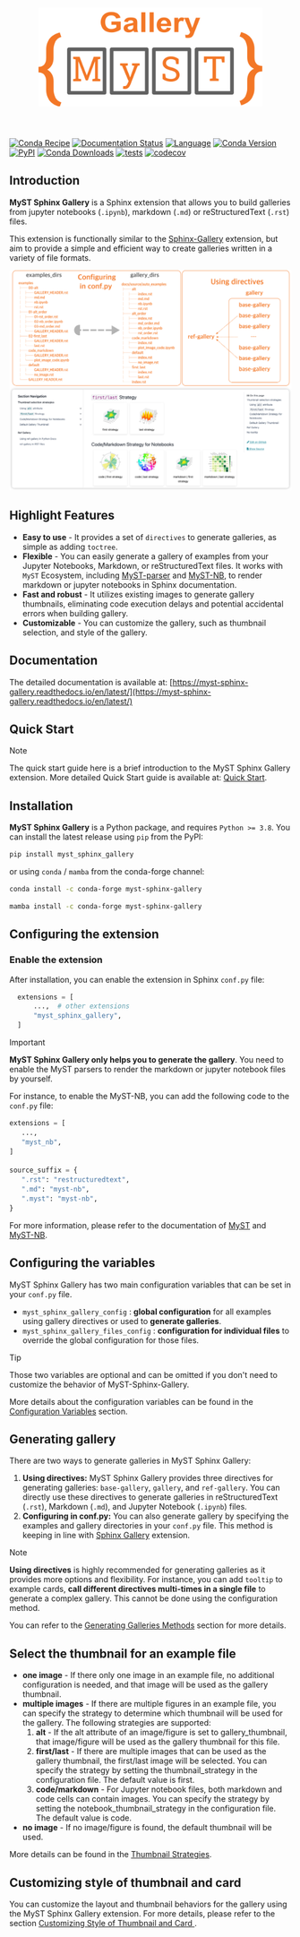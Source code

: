 <h1 align="center">
<img src="https://raw.githubusercontent.com/Fanchengyan/myst-sphinx-gallery/main/docs/source/_static/logo/logo.svg" width="400">
</h1><br>


[![Conda Recipe](https://img.shields.io/badge/recipe-myst--sphinx--gallery-green.svg)](https://anaconda.org/conda-forge/myst-sphinx-gallery)
[![Documentation Status](https://readthedocs.org/projects/myst-sphinx-gallery/badge/?version=latest)](https://myst-sphinx-gallery.readthedocs.io/en/latest/?badge=latest)
[![Language](https://img.shields.io/badge/python-3.8%2B-blue.svg?style=flat-square)](https://www.python.org/)
[![Conda Version](https://img.shields.io/conda/vn/conda-forge/myst-sphinx-gallery.svg)](https://anaconda.org/conda-forge/myst-sphinx-gallery)
[![PyPI](https://img.shields.io/pypi/v/myst-sphinx-gallery)](https://pypi.org/project/myst-sphinx-gallery/)
[![Conda Downloads](https://img.shields.io/conda/dn/conda-forge/myst-sphinx-gallery.svg)](https://anaconda.org/conda-forge/myst-sphinx-gallery)
[![tests](https://github.com/Fanchengyan/myst-sphinx-gallery/actions/workflows/tests.yml/badge.svg)](https://github.com/Fanchengyan/myst-sphinx-gallery/actions/workflows/tests.yml)
[![codecov](https://codecov.io/gh/Fanchengyan/myst-sphinx-gallery/graph/badge.svg?token=IHXYE1K1G9)](https://codecov.io/gh/Fanchengyan/myst-sphinx-gallery)


## Introduction

**MyST Sphinx Gallery** is a Sphinx extension that allows you to build
galleries from jupyter notebooks (`.ipynb`), markdown (`.md`) or
reStructuredText (`.rst`) files.

This extension is functionally similar to the
[Sphinx-Gallery](https://sphinx-gallery.github.io/stable/index.html)
extension, but aim to provide a simple and efficient way to create
galleries written in a variety of file formats.


![gallery_example](docs/source/_static/gallery_example.png)

## Highlight Features

- **Easy to use** - It provides a set of `directives` to generate
  galleries, as simple as adding `toctree`.
- **Flexible** - You can easily generate a gallery of examples from your
  Jupyter Notebooks, Markdown, or reStructuredText files. It works with `MyST` Ecosystem, including [MyST-parser](https://myst-parser.readthedocs.io/en/latest/) and [MyST-NB](https://myst-nb.readthedocs.io/en/latest/), to render markdown or jupyter notebooks in Sphinx documentation.
- **Fast and robust** - It utilizes existing images to generate gallery
  thumbnails, eliminating code execution delays and potential accidental errors
  when building gallery.
- **Customizable** - You can customize the gallery, such as thumbnail
  selection, and style of the gallery.


## Documentation

The detailed documentation is available at: [https://myst-sphinx-gallery.readthedocs.io/en/latest/](https://myst-sphinx-gallery.readthedocs.io/en/latest/)

## Quick Start

> [!NOTE]
> The quick start guide here is a brief introduction to the MyST Sphinx Gallery extension. More detailed Quick Start guide is available at: [Quick Start](https://myst-sphinx-gallery.readthedocs.io/en/latest/user_guide/quick_start.html).


## Installation

**MyST Sphinx Gallery** is a Python package, and requires `Python >= 3.8`. You can install the latest release using `pip` from the PyPI:

```bash
pip install myst_sphinx_gallery
```

or using `conda` / `mamba` from the conda-forge channel:

```bash
conda install -c conda-forge myst-sphinx-gallery
```

```bash
mamba install -c conda-forge myst-sphinx-gallery
```

## Configuring the extension

### Enable the extension

After installation, you can enable the extension in Sphinx `conf.py` file:

```python
  extensions = [
      ...,  # other extensions
      "myst_sphinx_gallery",
  ]
```

>[!IMPORTANT]
>**MyST Sphinx Gallery only helps you to generate the gallery**. You need to enable the MyST parsers to render the markdown or jupyter notebook files by yourself.
>
>For instance, to enable the MyST-NB, you can add the following code to the `conf.py` file:
>
>```python
>extensions = [
>    ...,
>    "myst_nb",
>]
>
>source_suffix = {
>    ".rst": "restructuredtext",
>    ".md": "myst-nb",
>    ".myst": "myst-nb",
>}
>```
>
>For more information, please refer to the documentation of [MyST](https://myst-parser.readthedocs.io/en/latest/) and [MyST-NB](  https://myst-nb.readthedocs.io/en/latest/).

## Configuring the variables


MyST Sphinx Gallery has two main configuration variables that can be set in
your `conf.py` file.

- `myst_sphinx_gallery_config` : **global configuration** for all examples
  using gallery directives or used to **generate galleries**.
- `myst_sphinx_gallery_files_config` : **configuration for individual files**
  to override the global configuration for those files.

> [!TIP]
>Those two variables are optional and can be omitted if you don't need to  customize the behavior of MyST-Sphinx-Gallery.

More details about the configuration variables can be found in the
[Configuration Variables](https://myst-sphinx-gallery.readthedocs.io/en/latest/user_guide/config.html) section.

## Generating gallery

There are two ways to generate galleries in MyST Sphinx Gallery:

1. **Using directives:** MyST Sphinx Gallery provides three directives for generating galleries: `base-gallery`, `gallery`, and `ref-gallery`. You can directly use these directives to generate galleries in reStructuredText (`.rst`), Markdown (`.md`), and Jupyter Notebook (`.ipynb`) files.
2. **Configuring in conf.py:** You can also generate gallery by specifying the examples and gallery directories in your `conf.py` file. This method is keeping in line with [Sphinx Gallery](https://sphinx-gallery.github.io/stable/index.html) extension.


> [!NOTE]
>**Using directives** is highly recommended for generating galleries as it provides more options and flexibility. For instance, you can add `tooltip` to example cards, **call different directives multi-times in a single file** to generate a complex gallery. This cannot be done using the configuration method.

You can refer to the [Generating Galleries Methods](https://myst-sphinx-gallery.readthedocs.io/en/latest/user_guide/gen_gallery.html) section for more details.



## Select the thumbnail for an example file

- **one image** - If there only one image in an example file, no additional configuration is needed, and that image will be used as the gallery thumbnail.
- **multiple images** - If there are multiple figures in an example file, you can specify the strategy to determine which thumbnail will be used for the gallery. The following strategies are supported:
  1. **alt** - If the alt attribute of an image/figure is set to gallery_thumbnail, that image/figure will be used as the gallery thumbnail for this file.
  2. **first/last** - If there are multiple images that can be used as the gallery thumbnail, the first/last image will be selected. You can specify the strategy by setting the thumbnail_strategy in the configuration file. The default value is first.
  3. **code/markdown** - For Jupyter notebook files, both markdown and code cells can contain images. You can specify the strategy by setting the notebook_thumbnail_strategy in the configuration file. The default value is code.
- **no image** - If no image/figure is found, the default thumbnail will be used.


More details can be found in the [Thumbnail Strategies](https://myst-sphinx-gallery.readthedocs.io/en/latest/user_guide/thumb.html).

## Customizing style of thumbnail and card

You can customize the layout and thumbnail behaviors for the gallery using the MyST Sphinx Gallery extension. For more details, please refer to the section [Customizing Style of Thumbnail and Card
](https://myst-sphinx-gallery.readthedocs.io/en/latest/user_guide/custom.html).
